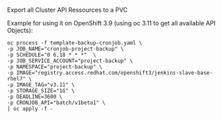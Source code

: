 Export all Cluster API Ressources to a PVC

Example for using it on OpenShift 3.9 (using oc 3.11 to get all available API Objects):
```
oc process -f template-backup-cronjob.yaml \
-p JOB_NAME="cronjob-project-backup" \
-p SCHEDULE="0 6,18 * * *"  \
-p JOB_SERVICE_ACCOUNT="project-backup" \
-p NAMESPACE="project-backup" \
-p IMAGE="registry.access.redhat.com/openshift3/jenkins-slave-base-rhel7" \
-p IMAGE_TAG="v3.11" \
-p STORAGE_SIZE="1G" \
-p DEADLINE=3600 \
-p CRONJOB_API="batch/v1beta1" \
| oc apply -f -
```
